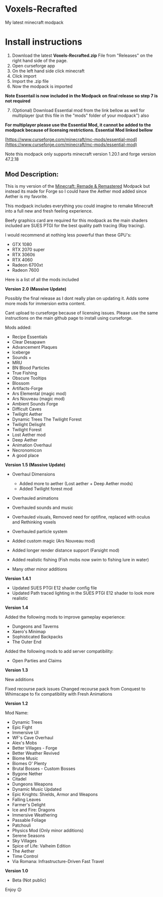 # Voxels-Recrafted
My latest minecraft modpack

# Install instructions

1. Download the latest **Voxels-Recrafted.zip** File from "Releases" on the right hand side of the page.
2. Open curseforge app
3. On the left hand side click minecraft
4. Click import
5. Import the .zip file
6. Now the modpack is imported

 **Note Essentail is now included in the Modpack on final release so step 7 is not required**  

7. (Optional) Download Essential mod from the link bellow as well for multiplayer (put this file in the "mods" folder of your modpack") also

**For multiplayer please use the Essential Mod, it cannot be added to the modpack because of licensing restrictions. Essential Mod linked bellow**

[https://www.curseforge.com/minecraft/mc-mods/essential-mod](https://www.curseforge.com/minecraft/mc-mods/essential-mod)

Note this modpack only supports minecraft version 1.20.1 and forge version 47.2.18

**Mod Description:**
--------------------

This is my version of the [Minecraft: Remade & Remastered](https://www.youtube.com/watch?v=--ZpBg1Chts&pp=ygUhbWluZWNyYWZ0IHJlbWFrZSBtb2RwYWNrIG1vZHJpbnRo) Modpack but instead its made for Forge so I could have the Aether mod added since Aether is my favorite.

This modpack includes everything you could imagine to remake Minecraft into a full new and fresh feeling experience.

Beefy graphics card are required for this modpack as the main shaders included are SUES PTGI for the best quality path tracing (Ray tracing).

I would recommend at nothing less powerful than these GPU's:

*   GTX 1080
*   RTX 2070 super
*   RTX 3060ti
*   RTX 4060
*   Radeon 6700xt
*   Radeon 7600

Here is a list of all the mods included

**__Version 2.0__ (Massive Update)**

Possibly the final release as I dont really plan on updating it. Adds some more mods for immersion extra content. 

Cant upload to curseforge because of licensing issues. Please use the same instructions on the main github page to install using curseforge. 

Mods added:
- Recipe Essentials
- Clear Desapawn
- Advancement Plaques
- Iceberge
- Sounds +
- MRU
- BN Blood Particles
- True Fishing
- Obscure Tooltips
- Blossom
- Artifacts-Forge
- Ars Elemental (magic mod)
- Ars Nouveau (magic mod)
- Ambient Sounds Forge
- Difficult Caves
- Twilight Aether
- Dynamic Trees The Twilight Forest
- Twilight Delisght
- Twilight Forest
- Lost Aether mod
- Deep Aether
- Animation Overhaul
- Necronomicon
- A good place

**__Version 1.5__ (Massive Update)**

- Overhaul Dimensions 
  - Added more to aether (Lost aether + Deep Aether mods)
  - Added Twilight forest mod
- Overhauled animations
- Overhauled sounds and music
- Overhauled visuals, Removed need for optifine, replaced with oculus and Rethinking voxels
- Overhauled particle system

- Added custom magic (Ars Nouveau mod)
- Added longer render distance support (Farsight mod)
- Added realistic fishing (Fish mobs now swim to fishing lure in water)
- Many other minor additions

**__Version 1.4.1__**

- Updated SUES PTGI E12 shader config file
- Updated Path traced lighting in the SUES PTGI E12 shader to look more realistic

**__Version 1.4__**

Added the following mods to improve gameplay experience:

- Dungeons and Taverns
- Xaero's Minimap
- Sophisticated Backpacks
- The Outer End

Added the following mods to add server compatibility:

- Open Parties and Claims

**__Version 1.3__**

New additions

Fixed recourse pack issues
Changed recourse pack from Conquest to Whimscape to fix compatibility with Fresh Animations

**__Version 1.2__**

Mod Name:

*   Dynamic Trees
*   Epic Fight
*   Immersive UI
*   WF's Cave Overhaul
*   Alex's Mobs
*   Better Villages - Forge
*   Better Weather Revived
*   Biome Music
*   Biomes O' Plenty
*   Brutal Bosses - Custom Bosses
*   Bygone Nether
*   Citadel
*   Dungeons Weapons
*   Dynamic Music Updated
*   Epic Knights: Shields, Armor and Weapons
*   Falling Leaves
*   Farmer's Delight
*   Ice and Fire: Dragons
*   Immersive Weathering
*   Passable Foliage
*   Patchouli
*   Physics Mod (Only minor additions)
*   Serene Seasons
*   Sky Villages
*   Spice of Life: Valheim Edition
*   The Aether
*   Time Control
*   Via Romana: Infrastructure-Driven Fast Travel

**__Version 1.0__**

*   Beta (Not public)

Enjoy 😉
